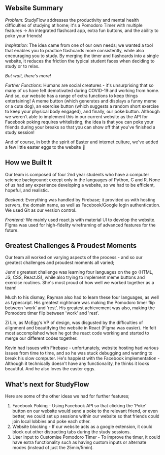 ## Website Summary

*Problem:* StudyFlow addresses the productivity and mental health difficulties of studying at home; it's a Pomodoro Timer with multiple features → An integrated flashcard app, extra fun buttons, and the ability to poke your friends!

*Inspiration:* The idea came from one of our own needs; we wanted a tool that enables you to practice flashcards more consistently, while also encouraging you to study. By merging the timer and flashcards into a single website, it reduces the friction the typical student faces when deciding to study or to relax.

*But wait, there's more!*

*Further Functions:* Humans are social creatures - it's unsurprising that so many of us have felt demotivated during COVID-19 and working from home. And so, our website has a range of extra functions to keep things entertaining! A meme button (which generates and displays a funny meme or a cute dog), an exercise button (which suggests a random short exercise to keep your physical body engaged), and finally, our poke button. Although we weren't able to implement this in our current website as the API for Facebook poking requires whitelisting, the idea is that you can poke your friends during your breaks so that you can show off that you've finished a study session!

And of course, in both the spirit of Easter and internet culture, we've added a few little easter eggs to the website 🙂

## How we Built It

Our team is composed of four 2nd year students who have a computer science background; except only in the languages of Python, C and R. None of us had any experience developing a website, so we had to be efficient, hopeful, and realistic.

*Backend:*  Everything was handled by Firebase; it provided us with hosting servers, the domain name, as well as Facebook/Google login authentication. We used Git as our version control.

*Frontend:* We mainly used react.js with material UI to develop the website. Figma was used for high-fidelity wireframing of advanced features for the future.

## Greatest Challenges & Proudest Moments

Our team all worked on varying aspects of the process - and so our greatest challenges and proudest moments all varied;

Jenn's greatest challenge was learning four languages on the go (HTML, JS, CSS, ReactJS), while also trying to implement meme buttons and exercise routines. She's most proud of how well we worked together as a team!

Much to his dismay, Rayman also had to learn these four languages, as well as typescript. His greatest nightmare was making the Pomodoro timer flip between 'work' and 'rest'. His greatest achievement was also, making the Pomodoro timer flip between 'work' and 'rest'.

Zi Lin, as McEgg's VP of design, was disgusted by the difficulties of alignment and beautifying the website in React (Figma was easier). He felt most accomplished when he got the react code working and started to merge our different codes together.

Kevin had issues with Firebase - unfortunately, website hosting had various issues from time to time, and so he was stuck debugging and wanting to break his slow computer. He's happiest with the Facebook implementation - Although it technically doesn't have any functionality, he thinks it looks beautiful. And he also loves the easter eggs.

## What's next for StudyFlow

Here are some of the other ideas we had for further features;

1. Facebook Poking - Using Facebook API so that clicking the 'Poke' button on our website would send a poke to the relevant friend, or even better, we could set up sessions within our website so that friends could join local lobbies and poke each other.
2. Website blocking - If our website acts as a google extension, it could block out other distracting tabs during the study sessions.
3. User Input to Customise Pomodoro Timer - To improve the timer, it could have extra functionality such as having custom inputs or alternate modes (instead of just the 25min/5min).
